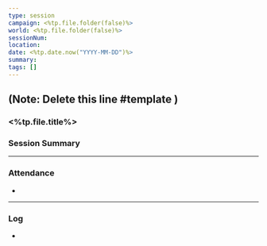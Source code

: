 ```yaml
---
type: session
campaign: <%tp.file.folder(false)%>
world: <%tp.file.folder(false)%>
sessionNum: 
location: 
date: <%tp.date.now("YYYY-MM-DD")%>
summary: 
tags: []
---
```

## (Note: Delete this line #template ) 
### <%tp.file.title%>

### Session Summary

----
### Attendance

- 

----
### Log

-  
